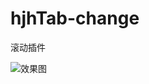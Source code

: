 hjhTab-change
=============

滚动插件

![效果图](http://github.com/jianhuayixiao/hjhTab-change/raw/master/img/test1.jpg)
